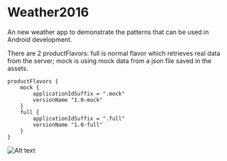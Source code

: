 # Weather2016
An new weather app to demonstrate the patterns that can be used in Android development.

There are 2 productFlavors: full is normal flavor which retrieves real data from the server; mock is using mock data from a json file saved in the assets.




    productFlavors {
        mock {
            applicationIdSuffix = ".mock"
            versionName "1.0-mock"
        }
        full {
            applicationIdSuffix = ".full"
            versionName "1.0-full"
        }
    }





![Alt text](https://docs.google.com/uc?export=download&id=0BwmSBnU6HzgSTzdSQ2RpVG5Jalk "Optional title")
